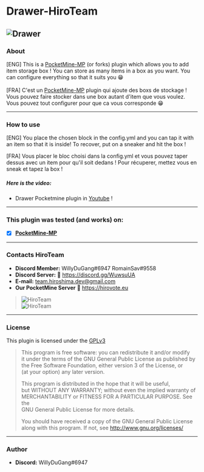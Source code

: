 # Drawer-HiroTeam
![Drawer](https://zupimages.net/up/20/24/4988.png)
---
### About
[ENG] This is a [PocketMine-MP](https://github.com/pmmp/PocketMine-MP) (or forks) plugin which allows you to add item storage box ! You can store as many items in a box as you want. You can configure everything so that it suits you :grin:<br/><br/>
[FRA] C'est un [PocketMine-MP](https://github.com/pmmp/PocketMine-MP) plugin qui ajoute des boxs de stockage ! Vous pouvez faire stocker dans une box autant d'item que vous voulez. Vous pouvez tout configurer pour que ca vous corresponde :grin:

---
### How to use
[ENG] You place the chosen block in the config.yml and you can tap it with an item so that it is inside! To recover, put on a sneaker and hit the box !

[FRA] Vous placer le bloc choisi dans la config.yml et vous pouvez taper dessus avec un item pour qu'il soit dedans ! Pour récuperer, mettez vous en sneak et tapez la box !

##### Here is the video:
- Drawer Pocketmine plugin in [Youtube](https://youtu.be/VDM0JrPeET0) !

---
### **This plugin was tested (and works) on:**

- [x] **[PocketMine-MP](https://github.com/pmmp/PocketMine-MP)**
---
### Contacts HiroTeam

- **Discord Member:** WillyDuGang#6947 RomainSav#9558
- **Discord Server:** :link:  https://discord.gg/WuwsuUA<br/>
- **E-mail:** team.hiroshima.dev@gmail.com<br/>
- **Our PocketMine Server** :link:  https://hirovote.eu<br/>

> ![HiroTeam](https://zupimages.net/up/20/24/m7ym.png) </br>
> ![HiroTeam](https://cdn.discordapp.com/attachments/701520774598492220/723269120992215080/PicsArt_06-18-10.13.13.png)
---
### License
This plugin is licensed under the [GPLv3](http://www.gnu.org/licenses/gpl-3.0.html)

>This program is free software: you can redistribute it and/or modify<br/>
>it under the terms of the GNU General Public License as published by<br/>
>the Free Software Foundation, either version 3 of the License, or<br/>
>(at your option) any later version.<br/>
>
>This program is distributed in the hope that it will be useful,<br/>
>but WITHOUT ANY WARRANTY; without even the implied warranty of<br/>
>MERCHANTABILITY or FITNESS FOR A PARTICULAR PURPOSE.  See the<br/>
>GNU General Public License for more details.<br/>
>
>You should have received a copy of the GNU General Public License<br/>
>along with this program.  If not, see http://www.gnu.org/licenses/
---
### Author
- **Discord:** WillyDuGang#6947
